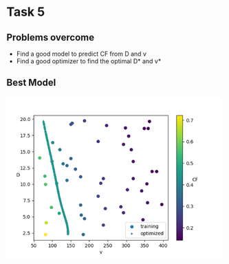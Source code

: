 # Task 5

## Problems overcome
- Find a good model to predict CF from D and v
- Find a good optimizer to find the optimal D* and v*

## Best Model
![D vs. v colored with corresponding CF](result_5.png)
